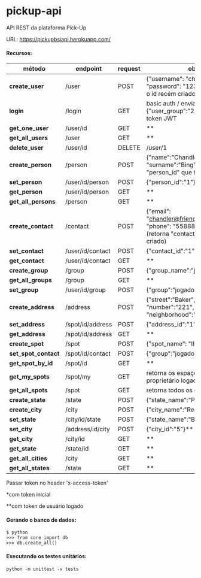 # pickup-api
API REST da plataforma Pick-Up

URL: https://pickupbsiapi.herokuapp.com/

#### Recursos:

método | endpoint | request | obs:
------------ | ------------- | ------------- | -------------
**create_user** | /user | POST | {"username": "chandler", "password": "123456"} / retorna o id recém criado, "new_user_id"
**login** | /login | GET | basic auth / enviar: {"user_group":"2"}. Retorna um token JWT
**get_one_user** | /user/id | GET | **
**get_all_users** | /user | GET | **
**delete_user** | /user/id | DELETE | /user/1
**create_person** | /person | POST | {"name":"Chandler", "surname":"Bing"}* (retorna "person_id" que foi criado)*
**set_person** | /user/id/person | POST | {"person_id":"1"}
**get_person** | /user/id/person | GET | **
**get_all_persons** | /person | GET | **
**create_contact** | /contact | POST | {"email": "chandler@friends.com", "phone": "55888999999"}* (retorna "contact_id" que foi criado)
**set_contact** | /user/id/contact | POST | {"contact_id":"1"}*
**get_contact** | /user/id/contact | GET |  **
**create_group** | /group | POST | {"group_name":"jogador"}
**get_all_groups** | /group | GET | **
**set_group** | /user/id/group | POST | {"group":"jogador"}
**create_address** | /address | POST | {"street":"Baker", "number":"221", "neighborhood":"Marylebone"}**
**set_address** | /spot/id/address | POST | {"address_id":"1"}**
**get_address** | /spot/id/address | GET | **
**create_spot** | /spot | POST | {"spot_name": "Ilha do Retiro"}**
**set_spot_contact** | /spot/id/contact | POST | {"group":"jogador"}**
**get_spot_by_id** | /spot/id | GET | **
**get_my_spots** | /spot/my | GET | retorna os espaços do proprietário logado**
**get_all_spots** | /spot | GET | retorna todos os espaços**
**create_state** | /state | POST | {"state_name":"Pernambuco"}**
**create_city** | /city | POST | {"city_name":"Recife"}**
**set_state** | /city/id/state | POST | {"state_name":"Bahia"}**
**set_city** | /address/id/city | POST | {"city_id":"5"}**
**get_city** | /city/id | GET | **
**get_state** | /state/id | GET | **
**get_all_cities** | /city | GET | **
**get_all_states** | /state | GET | **

Passar token no header 'x-access-token'

*com token inicial

**com token de usuário logado

#### Gerando o banco de dados:

```
$ python
>>> from core import db
>>> db.create_all()
```

#### Executando os testes unitários:

```
python -m unittest -v tests
```